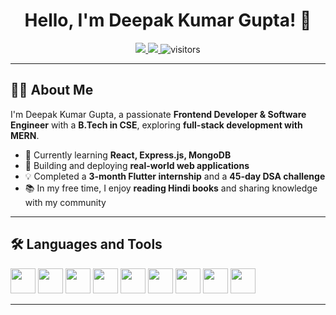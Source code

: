 <h1 align="center">Hello, I'm Deepak Kumar Gupta! 👋</h1>

<p align="center">
  <a href="https://www.linkedin.com/in/our-deepak/">
    <img src="https://img.shields.io/badge/LinkedIn-0077B5?style=for-the-badge&logo=linkedin&logoColor=white"/>
  </a>
  <a href="https://leetcode.com/u/our-deepak/">
    <img src="https://img.shields.io/badge/LeetCode-FFA116?style=for-the-badge&logo=leetcode&logoColor=white"/>
  </a>
<!--   <a href="https://your-portfolio-link.com/">
    <img src="https://img.shields.io/badge/Portfolio-000000?style=for-the-badge&logo=vercel&logoColor=white"/>
  </a> -->
  <img src="https://visitor-badge.laobi.icu/badge?page_id=our-deepak" alt="visitors"/>
</p>

---

## 👨‍💻 About Me
I'm Deepak Kumar Gupta, a passionate **Frontend Developer & Software Engineer** with a **B.Tech in CSE**, exploring **full-stack development with MERN**.  

- 🌱 Currently learning **React, Express.js, MongoDB**  
- 🔭 Building and deploying **real-world web applications**  
- 💡 Completed a **3-month Flutter internship** and a **45-day DSA challenge**  
- 📚 In my free time, I enjoy **reading Hindi books** and sharing knowledge with my community  

---

## 🛠️ Languages and Tools  
<p align="left">  
  <img src="https://cdn.jsdelivr.net/gh/devicons/devicon/icons/cplusplus/cplusplus-original.svg" width="40" height="40"/> 
  <img src="https://cdn.jsdelivr.net/gh/devicons/devicon/icons/html5/html5-original.svg" width="40" height="40"/>
  <img src="https://cdn.jsdelivr.net/gh/devicons/devicon/icons/css3/css3-original.svg" width="40" height="40"/> 
  <img src="https://cdn.jsdelivr.net/gh/devicons/devicon/icons/javascript/javascript-original.svg" width="40" height="40"/> 
  <img src="https://cdn.jsdelivr.net/gh/devicons/devicon/icons/react/react-original.svg" width="40" height="40"/> 
  <img src="https://cdn.jsdelivr.net/gh/devicons/devicon/icons/nodejs/nodejs-original.svg" width="40" height="40"/>
  <img src="https://cdn.jsdelivr.net/gh/devicons/devicon/icons/express/express-original-wordmark.svg" width="40" height="40"/>
  <img src="https://cdn.jsdelivr.net/gh/devicons/devicon/icons/mongodb/mongodb-original.svg" width="40" height="40"/> 
  <img src="https://cdn.jsdelivr.net/gh/devicons/devicon/icons/git/git-original.svg" width="40" height="40"/> 
</p>

---

